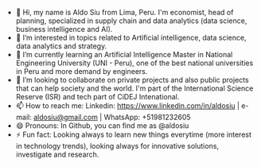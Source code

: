 - 👋 Hi, my name is Aldo Siu from Lima, Peru. I'm economist, head of planning, specialized in supply chain and data analytics (data science, business intelligence and AI). 
- 👀 I’m interested in topics related to Artificial intelligence, data science, data analytics and strategy.
- 🌱 I’m currently learning an Artificial Intelligence Master in National Engineering University (UNI - Peru), one of the best national universities in Peru and more demand by engineers. 
- 💞️ I’m looking to collaborate on private projects and also public projects that can help society and the world. I'm part of the International Science Reserve (ISR) and tech part of CiDEJ Intenational.
- 📫 How to reach me: Linkedin: https://www.linkedin.com/in/aldosiu | e-mail: aldosiu@gmail.com | WhatsApp: +51981232605
- 😄 Pronouns: In Github, you can find me as @aldosiu
- ⚡ Fun fact: Looking always to learn new things everytime (more interest in technology trends), looking always for innovative solutions, investigate and research.

<!---
aldosiu/aldosiu is a ✨ special ✨ repository because its `README.md` (this file) appears on your GitHub profile.
You can click the Preview link to take a look at your changes.
--->
